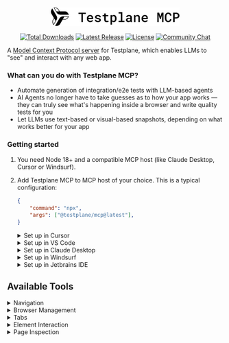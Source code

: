 <p align="center">
    <picture>
        <source media="(prefers-color-scheme: dark)" srcset="docs/images/logo-dark.svg" width="300">
        <source media="(prefers-color-scheme: light)" srcset="docs/images/logo-light.svg" width="300">
        <img alt="html-reporter logo" src="docs/images/logo-light.svg" width="300">
    </picture>
</p>

<p align="center">
    <a href="https://testplane.io"><img src="https://img.shields.io/badge/Docs-Website-6c47ff" alt="Total Downloads"></a>
    <a href="https://www.npmjs.com/package/@testplane/mcp"><img src="https://img.shields.io/npm/v/@testplane/mcp.svg" alt="Latest Release"></a>
    <a href="https://github.com/gemini-testing/testplane-mcp/blob/master/LICENSE"><img src="https://img.shields.io/npm/l/@testplane/mcp.svg" alt="License"></a>
    <a href="https://t.me/testplane"><img src="https://img.shields.io/badge/community-chat-blue?logo=telegram" alt="Community Chat"></a>
</p>

A [Model Context Protocol server](https://modelcontextprotocol.io/quickstart/user) for Testplane, which enables LLMs to "see" and interact with any web app.

### What can you do with Testplane MCP?

- Automate generation of integration/e2e tests with LLM-based agents
- AI Agents no longer have to take guesses as to how your app works — they can truly see what's happening inside a browser and write quality tests for you
- Let LLMs use text-based or visual-based snapshots, depending on what works better for your app

### Getting started

1. You need Node 18+ and a compatible MCP host (like Claude Desktop, Cursor or Windsurf).

2. Add Testplane MCP to MCP host of your choice. This is a typical configuration:

    ```json
    {
        "command": "npx",
        "args": ["@testplane/mcp@latest"],
    }
    ```

    <details>
    <summary>Set up in Cursor</summary>

    Open Cursor `Settings` (button at the top right corner of the screen), find `MCP` section, click on the `Add new global MCP server` button, edit the config to include Testplane MCP as seen below.

    ```json
    {
        "mcpServers": {
            "testplane-mcp": {
                "command": "npx",
                "args": ["@testplane/mcp@latest"]
            }
        }
    }
    ```
    </details>

    <details>
    <summary>Set up in VS Code</summary>

    Open VS Code `Settings`, search for `MCP`, click `Edit in settings.json`, edit the config to include Testplane MCP as seen below.

    ```json
    {
        "mcp": {
            "inputs": [],
            "servers": {
                "testplane-mcp": {
                    "command": "npx",
                    "args": ["@testplane/mcp@latest"]
                }
            }
        }
    }
    ```
    </details>

    <details>
    <summary>Set up in Claude Desktop</summary>

    Use [official docs](https://modelcontextprotocol.io/quickstart/user) to open config, then edit the config to include Testplane MCP as seen below.

    ```json
    {
        "mcpServers": {
            "testplane-mcp": {
                "command": "npx",
                "args": ["@testplane/mcp@latest"]
            }
        }
    }
    ```
    </details>

    <details>
    <summary>Set up in Windsurf</summary>

    Follow the [official docs](https://docs.windsurf.com/windsurf/cascade/mcp) to open MCP settings, then edit the config to include Testplane MCP as seen below.

    ```json
    {
        "mcpServers": {
            "testplane-mcp": {
                "command": "npx",
                "args": ["@testplane/mcp@latest"]
            }
        }
    }
    ```
    </details>

    <details>
    <summary>Set up in Jetbrains IDE</summary>

    Follow the [official docs](https://www.jetbrains.com/help/ai-assistant/configure-an-mcp-server.html) to open MCP settings, then edit the config to include Testplane MCP as seen below.

    ```json
    {
        "mcpServers": {
            "testplane-mcp": {
                "command": "npx",
                "args": ["@testplane/mcp@latest"]
            }
        }
    }
    ```
    </details>

## Available Tools

<details>
<summary>Navigation</summary>

### `navigate`
Navigate to URL in the browser.
- **Parameters:**
  - `url` (string, required): The URL to navigate to

</details>

<details>
<summary>Browser Management</summary>

### `closeBrowser`
Close the current browser session.

</details>

<details>
<summary>Tabs</summary>

### `listTabs`
Get a list of all currently opened browser tabs with their URLs, titles, and active status.

### `switchToTab`
Switch to a specific browser tab by its number (starting from 1).
- **Parameters:**
  - `tabNumber` (number, required): The number of the tab to switch to (starting from 1)

### `openNewTab`
Open a new browser tab, optionally navigate to a URL, and automatically switch to it.
- **Parameters:**
  - `url` (string, optional): The URL to navigate to in the new tab. If not provided, opens a blank tab

### `closeTab`
Close a specific browser tab by its number (1-based), or close the current tab if no number is provided.
- **Parameters:**
  - `tabNumber` (number, optional): The number of the tab to close (starting from 1). If not provided, closes the current tab

**Note:** Cannot close the last remaining tab. `closeBrowser` should be used to close the entire browser session.

</details>

<details>
<summary>Element Interaction</summary>

### `clickOnElement`
Click an element on the page using semantic queries (`testing-library`-style) or CSS selectors.

- Semantic Queries:
    - **Parameters:**
    - `queryType` (string, optional): Semantic query type. One of:
        - `"role"` - Find by ARIA role (e.g., "button", "link", "heading")
        - `"text"` - Find by visible text content
        - `"labelText"` - Find form inputs by their label text
        - `"placeholderText"` - Find inputs by placeholder text
        - `"altText"` - Find images by alt text
        - `"testId"` - Find by data-testid attribute
        - `"title"` - Find by title attribute
        - `"displayValue"` - Find inputs by their current value
    - `queryValue` (string, required when using queryType): The value to search for
    - `queryOptions` (object, optional): Additional options:
        - `name` (string): Accessible name for role queries
        - `exact` (boolean): Whether to match exact text (default: true)
        - `hidden` (boolean): Include hidden elements (default: false)
        - `level` (number): Heading level for role="heading" (1-6)

- CSS Selectors:
    - **Parameters:**
    - `selector` (string, optional): CSS selector or XPath when semantic queries cannot locate the element

**Examples:**
```javascript
// Semantic queries (preferred)
{ queryType: "role", queryValue: "button", queryOptions: { name: "Submit" } }
{ queryType: "text", queryValue: "Click here" }
{ queryType: "labelText", queryValue: "Email Address" }

// CSS selector fallback
{ selector: ".submit-btn" }
{ selector: "#unique-element" }
```

**Note:** Provide either semantic query parameters OR selector, not both.

### `typeIntoElement`
Type text into an input element on the page using semantic queries (`testing-library`-style) or CSS selectors.

- Semantic Queries:
    - **Parameters:**
    - `queryType` (string, optional): Semantic query type. One of:
        - `"role"` - Find by ARIA role (e.g., "textbox", "searchbox")
        - `"text"` - Find by visible text content
        - `"labelText"` - Find form inputs by their label text
        - `"placeholderText"` - Find inputs by placeholder text
        - `"altText"` - Find images by alt text
        - `"testId"` - Find by data-testid attribute
        - `"title"` - Find by title attribute
        - `"displayValue"` - Find inputs by their current value
    - `queryValue` (string, required when using queryType): The value to search for
    - `text` (string, required): The text to type into the element
    - `queryOptions` (object, optional): Additional options:
        - `name` (string): Accessible name for role queries
        - `exact` (boolean): Whether to match exact text (default: true)
        - `hidden` (boolean): Include hidden elements (default: false)

- CSS Selectors:
    - **Parameters:**
    - `selector` (string, optional): CSS selector or XPath when semantic queries cannot locate the element
    - `text` (string, required): The text to type into the element

**Examples:**
```javascript
// Semantic queries (preferred)
{ queryType: "labelText", queryValue: "Email Address", text: "test@example.com" }
{ queryType: "placeholderText", queryValue: "Enter your name", text: "John Smith" }
{ queryType: "role", queryValue: "textbox", queryOptions: { name: "Username" }, text: "john_doe" }

// CSS selector fallback
{ selector: "#username", text: "john_doe" }
{ selector: "input[name='email']", text: "user@domain.com" }
```

**Note:** Provide either semantic query parameters OR selector, not both.

</details>

<details>
<summary>Page Inspection</summary>

### `takePageSnapshot`
Capture a DOM snapshot of the current page with configurable filtering options.

- **Parameters:**
  - `includeTags` (array of strings, optional): HTML tags to include in the snapshot besides defaults
  - `includeAttrs` (array of strings, optional): HTML attributes to include in the snapshot besides defaults
  - `excludeTags` (array of strings, optional): HTML tags to exclude from the snapshot
  - `excludeAttrs` (array of strings, optional): HTML attributes to exclude from the snapshot
  - `truncateText` (boolean, optional): Whether to truncate long text content (default: true)
  - `maxTextLength` (number, optional): Maximum length of text content before truncation

**Note:** By default, only useful tags and attributes are included in snapshots. The response will indicate what was omitted. Use the filtering options only if you need specific content that's not included by default.

</details>

